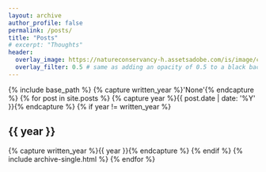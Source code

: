 ```yaml
---
layout: archive
author_profile: false
permalink: /posts/
title: "Posts"
# excerpt: "Thoughts"
header:
  overlay_image: https://natureconservancy-h.assetsadobe.com/is/image/content/dam/tnc/nature/en/photos/brazil/cerrado-fantini.jpg?crop=0%2C115%2C2500%2C1375&wid=4000&hei=2200&scl=0.625
  overlay_filter: 0.5 # same as adding an opacity of 0.5 to a black background
---
```


{% include base_path %}
{% capture written_year %}'None'{% endcapture %}
{% for post in site.posts %}
{% capture year %}{{ post.date | date: '%Y' }}{% endcapture %}
{% if year != written_year %}
<h2 id="{{ year | slugify }}" class="archive__subtitle">{{ year }}</h2>
{% capture written_year %}{{ year }}{% endcapture %}
{% endif %}
{% include archive-single.html %}
{% endfor %}

